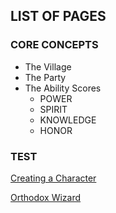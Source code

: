 ## LIST OF PAGES

### CORE CONCEPTS
- The Village
- The Party
- The Ability Scores
  - POWER
  - SPIRIT
  - KNOWLEDGE
  - HONOR

### TEST

[Creating a Character](Chapter1/CreatingACharacter)

[Orthodox Wizard](OrthdoxWizard)

